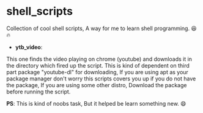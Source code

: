 # shell_scripts

Collection of cool shell scripts, A way for me to learn shell programming. :laughing: :fire:

* **ytb_video**:

This one finds the video playing on chrome (youtube) and downloads it in the directory which fired up the script. This is kind of dependent on third part package "youtube-dl" for downloading, If you are using apt as your package manager don't worry this scripts covers you up if you do not have the package, If you are using some other distro, Download the package before running the script.

**PS**: This is kind of noobs task, But it helped be learn something new. :smile: